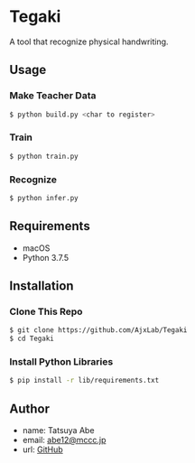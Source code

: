 Tegaki
=============================

A tool that recognize physical handwriting.


## Usage
### Make Teacher Data
```sh
$ python build.py <char to register>
```
### Train
```sh
$ python train.py
```
### Recognize
```sh
$ python infer.py
```


## Requirements
- macOS
- Python 3.7.5


## Installation
### Clone This Repo
```sh
$ git clone https://github.com/AjxLab/Tegaki
$ cd Tegaki
```
### Install Python Libraries
```sh
$ pip install -r lib/requirements.txt
```


## Author
- name: Tatsuya Abe
- email: abe12@mccc.jp
- url: [GitHub](https://github.com/AjxLab)
